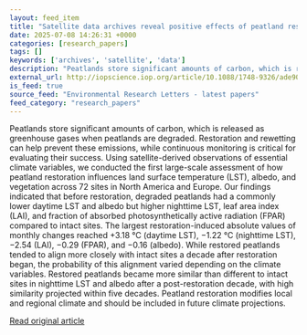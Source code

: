 ```yaml
---
layout: feed_item
title: "Satellite data archives reveal positive effects of peatland restoration: albedo and temperature begin to resemble those of intact peatlands"
date: 2025-07-08 14:26:31 +0000
categories: [research_papers]
tags: []
keywords: ['archives', 'satellite', 'data']
description: "Peatlands store significant amounts of carbon, which is released as greenhouse gases when peatlands are degraded"
external_url: http://iopscience.iop.org/article/10.1088/1748-9326/ade901
is_feed: true
source_feed: "Environmental Research Letters - latest papers"
feed_category: "research_papers"
---
```


Peatlands store significant amounts of carbon, which is released as greenhouse gases when peatlands are degraded. Restoration and rewetting can help prevent these emissions, while continuous monitoring is critical for evaluating their success. Using satellite-derived observations of essential climate variables, we conducted the first large-scale assessment of how peatland restoration influences land surface temperature (LST), albedo, and vegetation across 72 sites in North America and Europe. Our findings indicated that before restoration, degraded peatlands had a commonly lower daytime LST and albedo but higher nighttime LST, leaf area index (LAI), and fraction of absorbed photosynthetically active radiation (FPAR) compared to intact sites. The largest restoration-induced absolute values of monthly changes reached +3.18 °C (daytime LST), −1.22 °C (nighttime LST), −2.54 (LAI), −0.29 (FPAR), and −0.16 (albedo). While restored peatlands tended to align more closely with intact sites a decade after restoration began, the probability of this alignment varied depending on the climate variables. Restored peatlands became more similar than different to intact sites in nighttime LST and albedo after a post-restoration decade, with high similarity projected within five decades. Peatland restoration modifies local and regional climate and should be included in future climate projections.

[Read original article](http://iopscience.iop.org/article/10.1088/1748-9326/ade901)

